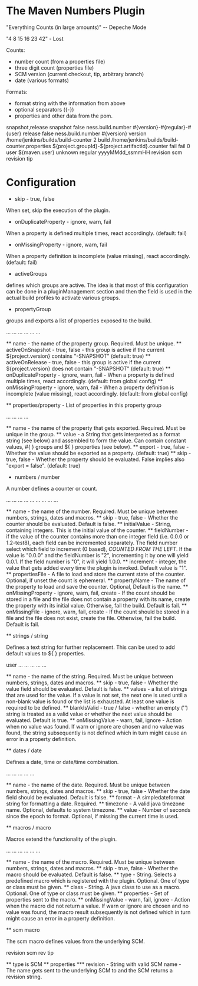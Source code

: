 The Maven Numbers Plugin
========================

"Everything Counts (in large amounts)" -- Depeche Mode

"4 8 15 16 23 42" - Lost

Counts:

- number count (from a properties file)
- three digit count (properties file)
- SCM version (current checkout, tip, arbitrary branch)
- date (various formats)

Formats:

- format string with the information from above
- optional separators ({-})
- properties and other data from the pom.

<configuration>
    <activeGroups>snapshot,release</activeGroups>
    <propertyGroups>
        <propertyGroup>
            <name>snapshot</name>
            <activeOnRelease>false</activeOnRelease>
            <properties>
                <property>
                    <name>ness.build.number</name>
                    <value>#{version}-#{regular}-#{user}</value>
                </property>
            </properties>
        </propertyGroup>
        <propertyGroup>
            <name>release</name>
            <activeOnSnapshot>false</activeOnSnapshot>
            <properties>
                <property>
                    <name>ness.build.number</name>
                    <value>#{version}</value>
                </property>
            </properties>
        </propertyGroup>
    </propertyGroups>
    <numbers>
        <number>
            <name>version</name>
            <propertiesFile>/home/jenkins/builds/build-counter</propertiesFile>
            <!-- version is maj.min.rev -->
            <fieldNumber>2</fieldNumber>
        </number>
        <number>
            <name>build</name>
            <propertiesFile>/home/jenkins/builds/build-counter.properties</propertiesFile>
            <propertyName>${project.groupId}-${project.artifactId}.counter</propertyName>
            <onMissingProperty>fail</onMissingProperty>
            <onMissingFile>fail</onMissingFile>
            <initialValue>0</initialValue>
        </number>
    </numbers>
    <strings>
        <string>
            <name>user</name>
            <value>${maven.user}</value>
            <defaultValue>unknown</defaultValue>
        </string>
    </strings>
    <dates>
        <date>
            <name>regular</name>
            <format>yyyyMMdd_ssmmHH</format>
        </date>
    </dates>
    <macros>
        <macro>
            <name>revision</name>
            <type>scm</type>
            <properties>
                <property>
                    <name>revision</name>
                    <value>tip</value>
                </property>
            </properties>
        </macro>
    </macros>
</configuration>

Configuration
=============

* skip - true, false

When set, skip the execution of the plugin.

* onDuplicateProperty - ignore, warn, fail

When a property is defined multiple times, react accordingly. (default: fail)

* onMissingProperty - ignore, warn, fail

When a property definition is incomplete (value missing), react accordingly. (default: fail)

* activeGroups

defines which groups are active. The idea is that most of this configuration can be done in a pluginManagement section and then the <activation> field is used in the actual build profiles to activate various groups.

* propertyGroup

groups and exports a list of properties exposed to the build. 

<propertyGroups>
    <propertyGroup>
        <name>...</name>
        <activeOnRelease>...</activeOnRelease>
        <activeOnSnapshot>...</activeOnSnapshot>
        <onDuplicateProperty>...</onDuplicateProperty>
        <onMissingProperty>...</onMissingProperty>
        <properties>
            ...
        </properties>
    </propertyGroup>
</propertyGroups>

** name - the name of the property group. Required. Must be unique.
** activeOnSnapshot - true, false - this group is active if the current ${project.version} contains "-SNAPSHOT" (default: true)
** activeOnRelease - true, false - this group is active if the current ${project.version} does not contain "-SNAPSHOT" (default: true)
** onDuplicateProperty - ignore, warn, fail - When a property is defined multiple times, react accordingly. (default: from global config)
** onMissingProperty - ignore, warn, fail - When a property definition is incomplete (value missing), react accordingly. (default: from global config)

** properties/property - List of properties in this property group

<property>
    <name>...</name>
    <value>...</value>
    <export>...</export>
    <skip>...</skip>
</property>

** name - the name of the property that gets exported. Required. Must be unique in the group.
** value - a String that gets interpreted as a format string (see below) and assembled to form the value. Can contain constant values, #{ } groups and ${ } properties (see below).
** export - true, false - Whether the value should be exported as a property. (default: true)
** skip - true, false - Whether the property should be evaluated. False implies also "export = false". (default: true)

* numbers / number

A number defines a counter or count.

<number>
    <name>...</name>
    <skip>...</skip>
    <initialValue>...</initialValue>
    <fieldNumber>...</fieldNumber>
    <increment>...</increment>
    <propertiesFile>...</propertiesFile>
    <propertyName>...</propertyName>
    <onMissingProperty>...</onMissingProperty>
    <onMissingFile>...</onMissingFile>
</number>

** name - the name of the number. Required. Must be unique between numbers, strings, dates and macros.
** skip - true, false - Whether the counter should be evaluated. Default is false.
** initialValue - String, containing integers. This is the initial value of the counter.
** fieldNumber - if the value of the counter contains more than one integer field (i.e. 0.0.0 or 1.2-test8), each field can be incremented separately. The field number select which field to increment (0 based), *COUNTED FROM THE LEFT*.
                 If the value is "0.0.0" and the fieldNumber is "2", incrementing it by one will yield 0.0.1. If the field number is "0", it will yield 1.0.0.
** increment - integer, the value that gets added every time the plugin is invoked. Default value is "1".
** propertiesFile - A file to load and store the current state of the counter. Optional, if unset the count is ephemeral.
** propertyName - The name of the property to load and save the counter. Optional, Default is the name.
** onMissingProperty - ignore, warn, fail, create  - If the count should be stored in a file and the file does not contain a property with its name, create the property with its initial value. Otherwise, fail the build. Default is fail.
** onMissingFile - ignore, warn, fail, create - If the count should be stored in a file and the file does not exist, create the file. Otherwise, fail the build. Default is fail.

** strings / string

Defines a text string for further replacement. This can be used to add default values to ${ } properties.

<string>
    <name>user</name>
    <skip>...</skip>
    <values>
        <value>...</value>
        <value>...</value>
    </values>
    <blankIsDefault>...</blankIsDefault>
    <onMissingValue>...</onMissingValue>
</string>

** name - the name of the string. Required. Must be unique between numbers, strings, dates and macros.
** skip - true, false - Whether the value field should be evaluated. Default is false.
** values - a list of strings that are used for the value. If a value is not set, the next one is used until a non-blank value is found or the list is exhausted. At least one value is required to be defined.
** blankIsValid - true / false - whether an empty ('') string is treated as a valid value or whether the next value should be evaluated. Default is true.
** onMissingValue - warn, fail, ignore - Action when no value was found. If warn or ignore are chosen and no value was found, the string subsequently is not defined which in turn might cause an error in a property definition.

** dates / date

Defines a date, time or date/time combination. 

<dates>
    <date>
        <name>...</name>
        <skip>...</skip>
        <format>...</format>
        <timezone>...</timezone>
        <value>...</value>
    </date>
</dates>

** name - the name of the date. Required. Must be unique between numbers, strings, dates and macros.
** skip - true, false - Whether the date field should be evaluated. Default is false.
** format - A simpledateformat string for formatting a date. Required.
** timezone - A valid java timezone name. Optional, defaults to system timezone.
** value - Number of seconds since the epoch to format. Optional, if missing the current time is used. 

** macros / macro

Macros extend the functionality of the plugin. 

<macros>
    <macro>
        <name>...</name>
        <skip>...</skip>
        <type>...</type>
        <class>...</class>
        <properties>...</properties>
        <onMissingValue>...</onMissingValue>
    </macro>
</macros>

** name - the name of the macro. Required. Must be unique between numbers, strings, dates and macros.
** skip - true, false - Whether the macro should be evaluated. Default is false.
** type - String. Selects a predefined macro which is registered with the plugin. Optional. One of type or class must be given.
** class - String. A java class to use as a macro. Optional. One of type or class must be given.
** properties - Set of properties sent to the macro.
** onMissingValue - warn, fail, ignore - Action when the macro did not return a value. If warn or ignore are chosen and no value was found, the macro result subsequently is not defined which in turn might cause an error in a property definition.

** scm macro

The scm macro defines values from the underlying SCM.

<macros>
    <macro>
        <name>revision</name>
        <type>scm</type>
        <properties>
            <property>
                <name>rev</name>
                <value>tip</value>
            </property>
        </properties>
    </macro>
</macros>

** type is SCM
** properties
*** revision - String with valid SCM name - The name gets sent to the underlying SCM to and the SCM returns a revision string.


